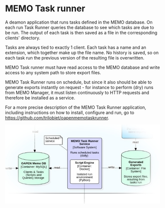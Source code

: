 # MEMO Task runner

A deamon application that runs tasks defined in the MEMO database. On each run Task Runner queries the database to see which tasks are due to be run. The output of each task is then saved as a file in the corresponding clients' directory.

Tasks are always tied to exactly 1 client. Each task has a name and an extension, which together make up the file name. No history is saved, so on each task run the previous version of the resulting file is overwritten.

MEMO Task runner must have read access to the MEMO database and write access to any system path to store export files.

MEMO Task Runner runs on schedule, but since it also should be able to generate exports instantly on request - for instance to perform (dry) runs from MEMO Manager, it must listen continuously to HTTP requests and therefore be installed as a service.

For a more precise description of the MEMO Task Runner application, including instructions on how to install, configure and run, go to https://github.com/trilobiet/oapenmemotaskrunner.

![Task Runner](../Supplements/Diagrams/MEMO-Taskrunner.jpg)